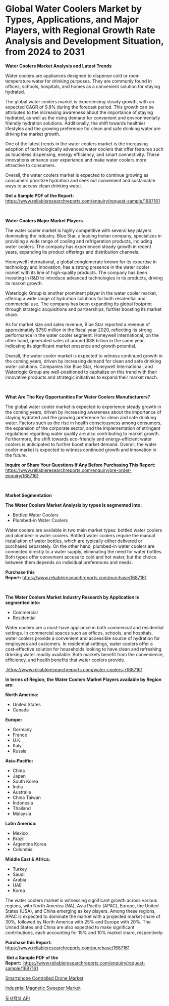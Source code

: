 <p><h1>Global Water Coolers Market by Types, Applications, and Major Players, with Regional Growth Rate Analysis and Development Situation, from 2024 to 2031</h1></p><p><strong>Water Coolers Market Analysis and Latest Trends</strong></p>
<p><p>Water coolers are appliances designed to dispense cold or room temperature water for drinking purposes. They are commonly found in offices, schools, hospitals, and homes as a convenient solution for staying hydrated.</p><p>The global water coolers market is experiencing steady growth, with an expected CAGR of 9.8% during the forecast period. This growth can be attributed to the increasing awareness about the importance of staying hydrated, as well as the rising demand for convenient and environmentally friendly hydration solutions. Additionally, the shift towards healthier lifestyles and the growing preference for clean and safe drinking water are driving the market growth.</p><p>One of the latest trends in the water coolers market is the increasing adoption of technologically advanced water coolers that offer features such as touchless dispensing, energy efficiency, and smart connectivity. These innovations enhance user experience and make water coolers more attractive to consumers.</p><p>Overall, the water coolers market is expected to continue growing as consumers prioritize hydration and seek out convenient and sustainable ways to access clean drinking water.</p></p>
<p><strong>Get a Sample PDF of the Report:&nbsp;</strong> <a href="https://www.reliableresearchreports.com/enquiry/request-sample/1687161">https://www.reliableresearchreports.com/enquiry/request-sample/1687161</a></p>
<p>&nbsp;</p>
<p><strong>Water Coolers Major Market Players</strong></p>
<p><p>The water cooler market is highly competitive with several key players dominating the industry. Blue Star, a leading Indian company, specializes in providing a wide range of cooling and refrigeration products, including water coolers. The company has experienced steady growth in recent years, expanding its product offerings and distribution channels.</p><p>Honeywell International, a global conglomerate known for its expertise in technology and innovation, has a strong presence in the water cooler market with its line of high-quality products. The company has been investing in R&D to introduce advanced technologies in its products, driving its market growth.</p><p>Waterlogic Group is another prominent player in the water cooler market, offering a wide range of hydration solutions for both residential and commercial use. The company has been expanding its global footprint through strategic acquisitions and partnerships, further boosting its market share.</p><p>As for market size and sales revenue, Blue Star reported a revenue of approximately $750 million in the fiscal year 2020, reflecting its strong performance in the water cooler segment. Honeywell International, on the other hand, generated sales of around $38 billion in the same year, indicating its significant market presence and growth potential.</p><p>Overall, the water cooler market is expected to witness continued growth in the coming years, driven by increasing demand for clean and safe drinking water solutions. Companies like Blue Star, Honeywell International, and Waterlogic Group are well-positioned to capitalize on this trend with their innovative products and strategic initiatives to expand their market reach.</p></p>
<p>&nbsp;</p>
<p><strong>What Are The Key Opportunities For Water Coolers Manufacturers?</strong></p>
<p><p>The global water cooler market is expected to experience steady growth in the coming years, driven by increasing awareness about the importance of staying hydrated and the growing preference for clean and safe drinking water. Factors such as the rise in health consciousness among consumers, the expansion of the corporate sector, and the implementation of stringent regulations regarding water quality are also contributing to market growth. Furthermore, the shift towards eco-friendly and energy-efficient water coolers is anticipated to further boost market demand. Overall, the water cooler market is expected to witness continued growth and innovation in the future.</p></p>
<p><strong>Inquire or Share Your Questions If Any Before Purchasing This Report:</strong> <a href="https://www.reliableresearchreports.com/enquiry/pre-order-enquiry/1687161">https://www.reliableresearchreports.com/enquiry/pre-order-enquiry/1687161</a></p>
<p>&nbsp;</p>
<p><strong>Market Segmentation</strong></p>
<p><strong>The Water Coolers Market Analysis by types is segmented into:</strong></p>
<p><ul><li>Bottled Water Coolers</li><li>Plumbed-in Water Coolers</li></ul></p>
<p><p>Water coolers are available in two main market types: bottled water coolers and plumbed-in water coolers. Bottled water coolers require the manual installation of water bottles, which are typically either delivered or purchased separately. On the other hand, plumbed-in water coolers are connected directly to a water supply, eliminating the need for water bottles. Both types offer convenient access to cold and hot water, but the choice between them depends on individual preferences and needs.</p></p>
<p><strong>Purchase this Report:&nbsp;</strong><a href="https://www.reliableresearchreports.com/purchase/1687161">https://www.reliableresearchreports.com/purchase/1687161</a></p>
<p>&nbsp;</p>
<p><strong>The Water Coolers Market Industry Research by Application is segmented into:</strong></p>
<p><ul><li>Commercial</li><li>Residential</li></ul></p>
<p><p>Water coolers are a must-have appliance in both commercial and residential settings. In commercial spaces such as offices, schools, and hospitals, water coolers provide a convenient and accessible source of hydration for employees and customers. In residential settings, water coolers offer a cost-effective solution for households looking to have clean and refreshing drinking water readily available. Both markets benefit from the convenience, efficiency, and health benefits that water coolers provide.</p></p>
<p><a href="https://www.reliableresearchreports.com/water-coolers-r1687161">&nbsp;https://www.reliableresearchreports.com/water-coolers-r1687161</a></p>
<p><strong>In terms of Region, the Water Coolers Market Players available by Region are:</strong></p>
<p>
    <p> <strong> North America: </strong>
        <ul>
            <li>United States</li>
            <li>Canada</li>
        </ul>
        </p> 
    <p> <strong> Europe: </strong>
        <ul>
            <li>Germany</li>
            <li>France</li>
            <li>U.K.</li>
            <li>Italy</li>
            <li>Russia</li>
        </ul>
        </p> 
    <p> <strong> Asia-Pacific: </strong>
        <ul>
            <li>China</li>
            <li>Japan</li>
            <li>South Korea</li>
            <li>India</li>
            <li>Australia</li>
            <li>China Taiwan</li>
            <li>Indonesia</li>
            <li>Thailand</li>
            <li>Malaysia</li>
        </ul>
        </p> 
    <p> <strong> Latin America: </strong>
        <ul>
            <li>Mexico</li>
            <li>Brazil</li>
            <li>Argentina Korea</li>
            <li>Colombia</li>
        </ul>
        </p> 
    <p> <strong> Middle East & Africa: </strong>
        <ul>
            <li>Turkey</li>
            <li>Saudi</li>
            <li>Arabia</li>
            <li>UAE</li>
            <li>Korea</li>
        </ul>
    </p>
    </p>
<p><p>The water coolers market is witnessing significant growth across various regions, with North America (NA), Asia Pacific (APAC), Europe, the United States (USA), and China emerging as key players. Among these regions, APAC is expected to dominate the market with a projected market share of 30%, followed by North America with 25% and Europe with 20%. The United States and China are also expected to make significant contributions, each accounting for 15% and 10% market share, respectively.</p></p>
<p><strong>Purchase this Report: </strong><a href="https://www.reliableresearchreports.com/purchase/1687161">https://www.reliableresearchreports.com/purchase/1687161</a></p>
<p>&nbsp;<strong>Get a Sample PDF of the Report:&nbsp;&nbsp;</strong><a href="https://www.reliableresearchreports.com/enquiry/request-sample/1687161">https://www.reliableresearchreports.com/enquiry/request-sample/1687161</a></p>
<p><strong></strong></p>
<p><p><a href="https://github.com/Glendatilghmankmgz0rbhwpy/Market-Research-Report-List-2/blob/main/smartphone-controlled-drone-market.md">Smartphone Controlled Drone Market</a></p><p><a href="https://github.com/dx0328/Market-Research-Report-List-2/blob/main/industrial-magnetic-sweeper-market.md">Industrial Magnetic Sweeper Market</a></p><p><a href="https://github.com/fernandotryO5lson96765/Market-Research-Report-List-1/blob/main/428534928650.md">도세탁셀 API</a></p></p>